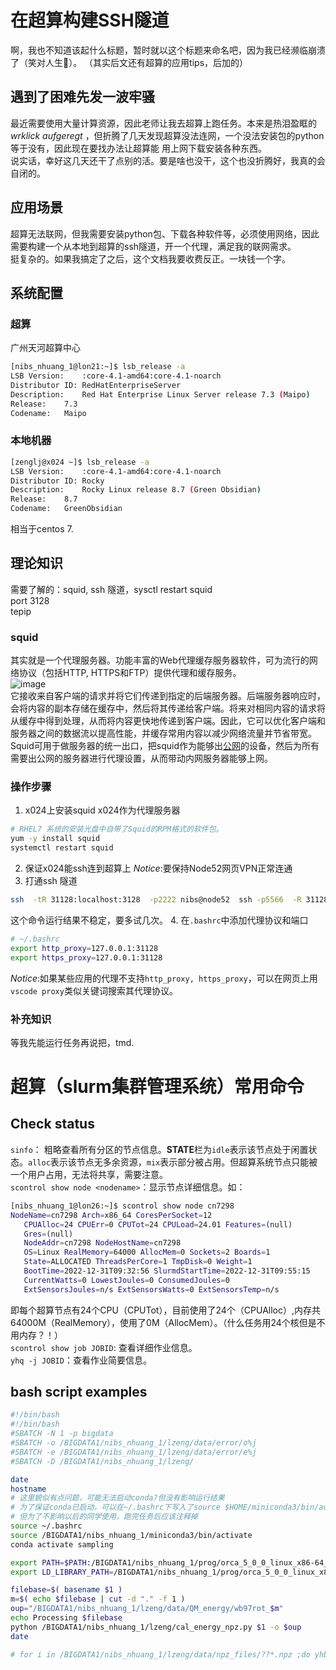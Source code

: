 # 在超算构建SSH隧道
啊，我也不知道该起什么标题，暂时就以这个标题来命名吧，因为我已经濒临崩溃了（笑对人生💆）。 
（其实后文还有超算的应用tips，后加的）
## 遇到了困难先发一波牢骚
最近需要使用大量计算资源，因此老师让我去超算上跑任务。本来是热泪盈眶的 _wrklick aufgeregt_ ，但折腾了几天发现超算没法连网，一个没法安装包的python等于没有，因此现在要找办法让超算能
用上网下载安装各种东西。  
说实话，幸好这几天还干了点别的活。要是啥也没干，这个也没折腾好，我真的会自闭的。  
## 应用场景
超算无法联网，但我需要安装python包、下载各种软件等，必须使用网络，因此需要构建一个从本地到超算的ssh隧道，开一个代理，满足我的联网需求。  
挺复杂的。如果我搞定了之后，这个文档我要收费反正。一块钱一个字。  
## 系统配置
### 超算
广州天河超算中心  
```bash
[nibs_nhuang_1@lon21:~]$ lsb_release -a
LSB Version:	:core-4.1-amd64:core-4.1-noarch
Distributor ID:	RedHatEnterpriseServer
Description:	Red Hat Enterprise Linux Server release 7.3 (Maipo)
Release:	7.3
Codename:	Maipo
```
### 本地机器
```bash
[zenglj@x024 ~]$ lsb_release -a
LSB Version:	:core-4.1-amd64:core-4.1-noarch
Distributor ID:	Rocky
Description:	Rocky Linux release 8.7 (Green Obsidian)
Release:	8.7
Codename:	GreenObsidian
```
相当于centos 7.
## 理论知识
需要了解的：squid, ssh 隧道，sysctl restart squid  
port 3128  
tepip  
### squid
其实就是一个代理服务器。功能丰富的Web代理缓存服务器软件，可为流行的网络协议（包括HTTP, HTTPS和FTP）提供代理和缓存服务。  
![image](https://user-images.githubusercontent.com/52747634/215239580-fa39c33b-d35b-4e18-9693-352f8beecd69.png)  
它接收来自客户端的请求并将它们传递到指定的后端服务器。后端服务器响应时，会将内容的副本存储在缓存中，然后将其传递给客户端。将来对相同内容的请求将从缓存中得到处理，从而将内容更快地传递到客户端。因此，它可以优化客户端和服务器之间的数据流以提高性能，并缓存常用内容以减少网络流量并节省带宽。
Squid可用于做服务器的统一出口，把squid作为能够出[公网](https://www.zhihu.com/question/337578873)的设备，然后为所有需要出公网的服务器进行代理设置，从而带动内网服务器能够上网。  

### 操作步骤
1. x024上安装squid
x024作为代理服务器
```bash
# RHEL7 系统的安装光盘中自带了Squid的RPM格式的软件包。
yum -y install squid
systemctl restart squid
```
2. 保证x024能ssh连到超算上
_Notice_:要保持Node52网页VPN正常连通
3. 打通ssh 隧道
```bash
ssh  -tR 31128:localhost:3128  -p2222 nibs@node52  ssh -p5566  -R 31128:localhost:31128  nibs_nhuang_1@172.16.22.11 -i nibs_nhuang_1.id
```
这个命令运行结果不稳定，要多试几次。
4. 在`.bashrc`中添加代理协议和端口
```bash
# ~/.bashrc
export http_proxy=127.0.0.1:31128
export https_proxy=127.0.0.1:31128
```
_Notice_:如果某些应用的代理不支持`http_proxy, https_proxy`，可以在网页上用`vscode proxy`类似关键词搜索其代理协议。
### 补充知识
等我先能运行任务再说把，tmd.

# 超算（slurm集群管理系统）常用命令
## Check status
`sinfo`： 粗略查看所有分区的节点信息。**STATE**栏为`idle`表示该节点处于闲置状态。`alloc`表示该节点无多余资源，`mix`表示部分被占用。但超算系统节点只能被一个用户占用，无法将共享，需要注意。  
`scontrol show node <nodename>`：显示节点详细信息。如：
```bash
[nibs_nhuang_1@lon26:~]$ scontrol show node cn7298
NodeName=cn7298 Arch=x86_64 CoresPerSocket=12
   CPUAlloc=24 CPUErr=0 CPUTot=24 CPULoad=24.01 Features=(null)
   Gres=(null)
   NodeAddr=cn7298 NodeHostName=cn7298
   OS=Linux RealMemory=64000 AllocMem=0 Sockets=2 Boards=1
   State=ALLOCATED ThreadsPerCore=1 TmpDisk=0 Weight=1
   BootTime=2022-12-31T09:32:56 SlurmdStartTime=2022-12-31T09:55:15
   CurrentWatts=0 LowestJoules=0 ConsumedJoules=0
   ExtSensorsJoules=n/s ExtSensorsWatts=0 ExtSensorsTemp=n/s
```
即每个超算节点有24个CPU（CPUTot），目前使用了24个（CPUAlloc）,内存共64000M（RealMemory），使用了0M（AllocMem）。（什么任务用24个核但是不用内存？！）  
`scontrol show job JOBID`: 查看详细作业信息。  
`yhq -j JOBID`：查看作业简要信息。

## bash script examples
```bash
#!/bin/bash
#!/bin/bash
#SBATCH -N 1 -p bigdata
#SBATCH -o /BIGDATA1/nibs_nhuang_1/lzeng/data/error/o%j
#SBATCH -e /BIGDATA1/nibs_nhuang_1/lzeng/data/error/e%j
#SBATCH -D /BIGDATA1/nibs_nhuang_1/lzeng/

date
hostname
# 这里貌似有点问题，可能无法启动conda?但没有影响运行结果
# 为了保证conda已启动，可以在~/.bashrc下写入了source $HOME/miniconda3/bin/activate
# 但为了不影响以后的同学使用，跑完任务后应该注释掉
source ~/.bashrc
source /BIGDATA1/nibs_nhuang_1/miniconda3/bin/activate
conda activate sampling

export PATH=$PATH:/BIGDATA1/nibs_nhuang_1/prog/orca_5_0_0_linux_x86-64_shared_openmpi411/
export LD_LIBRARY_PATH=/BIGDATA1/nibs_nhuang_1/prog/orca_5_0_0_linux_x86-64_shared_openmpi411/:$LD_LIBRARY_PATH

filebase=$( basename $1 )
m=$( echo $filebase | cut -d "." -f 1 )
oup="/BIGDATA1/nibs_nhuang_1/lzeng/data/QM_energy/wb97rot_$m"
echo Processing $filebase
python /BIGDATA1/nibs_nhuang_1/lzeng/cal_energy_npz.py $1 -o $oup
date 

# for i in /BIGDATA1/nibs_nhuang_1/lzeng/data/npz_files/??*.npz ;do yhbatch -J $( basename $i )wb97 /BIGDATA1/nibs_nhuang_1/lzeng/run_orca.sh  $i; done
```




















































